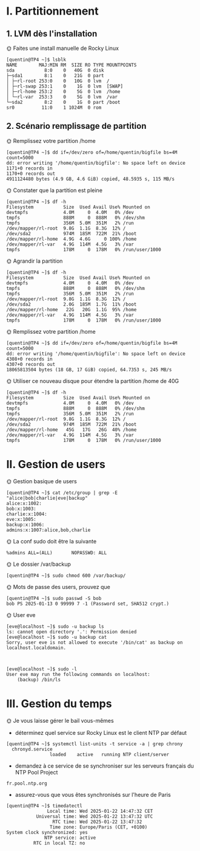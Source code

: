 # I. Partitionnement
## 1. LVM dès l'installation

🌞 Faites une install manuelle de Rocky Linux
```
[quentin@TP4 ~]$ lsblk
NAME        MAJ:MIN RM  SIZE RO TYPE MOUNTPOINTS
sda           8:0    0   40G  0 disk
├─sda1        8:1    0   21G  0 part
│ ├─rl-root 253:0    0   10G  0 lvm  /
│ ├─rl-swap 253:1    0    1G  0 lvm  [SWAP]
│ ├─rl-home 253:2    0    5G  0 lvm  /home
│ └─rl-var  253:3    0    5G  0 lvm  /var
└─sda2        8:2    0    1G  0 part /boot
sr0          11:0    1 1024M  0 rom
```
## 2. Scénario remplissage de partition
🌞 Remplissez votre partition /home
```
[quentin@TP4 ~]$ dd if=/dev/zero of=/home/quentin/bigfile bs=4M count=5000
dd: error writing '/home/quentin/bigfile': No space left on device
1171+0 records in
1170+0 records out
4911124480 bytes (4.9 GB, 4.6 GiB) copied, 48.5935 s, 115 MB/s
```
🌞 Constater que la partition est pleine
```
[quentin@TP4 ~]$ df -h
Filesystem           Size  Used Avail Use% Mounted on
devtmpfs             4.0M     0  4.0M   0% /dev
tmpfs                888M     0  888M   0% /dev/shm
tmpfs                356M  5.0M  351M   2% /run
/dev/mapper/rl-root  9.8G  1.1G  8.3G  12% /
/dev/sda2            974M  185M  722M  21% /boot
/dev/mapper/rl-home  4.9G  4.6G     0 100% /home
/dev/mapper/rl-var   4.9G  114M  4.5G   3% /var
tmpfs                178M     0  178M   0% /run/user/1000
```
🌞 Agrandir la partition
```
[quentin@TP4 ~]$ df -h
Filesystem           Size  Used Avail Use% Mounted on
devtmpfs             4.0M     0  4.0M   0% /dev
tmpfs                888M     0  888M   0% /dev/shm
tmpfs                356M  5.0M  351M   2% /run
/dev/mapper/rl-root  9.8G  1.1G  8.3G  12% /
/dev/sda2            2.0G  185M  1.7G  11% /boot
/dev/mapper/rl-home   22G   20G  1.1G  95% /home
/dev/mapper/rl-var   4.9G  114M  4.5G   3% /var
tmpfs                178M     0  178M   0% /run/user/1000
```
🌞 Remplissez votre partition /home
```
[quentin@TP4 ~]$ dd if=/dev/zero of=/home/quentin/bigfile bs=4M count=5000
dd: error writing '/home/quentin/bigfile': No space left on device
4308+0 records in
4307+0 records out
18065813504 bytes (18 GB, 17 GiB) copied, 64.7353 s, 245 MB/s
```
🌞 Utiliser ce nouveau disque pour étendre la partition /home de 40G
```
[quentin@TP4 ~]$ df -h
Filesystem           Size  Used Avail Use% Mounted on
devtmpfs             4.0M     0  4.0M   0% /dev
tmpfs                888M     0  888M   0% /dev/shm
tmpfs                356M  5.0M  351M   2% /run
/dev/mapper/rl-root  9.8G  1.1G  8.3G  12% /
/dev/sda2            974M  185M  722M  21% /boot
/dev/mapper/rl-home   45G   17G   26G  40% /home
/dev/mapper/rl-var   4.9G  114M  4.5G   3% /var
tmpfs                178M     0  178M   0% /run/user/1000
```
# II. Gestion de users
🌞 Gestion basique de users
```
[quentin@TP4 ~]$ cat /etc/group | grep -E "alice|bob|charlie|eve|backup"
alice:x:1002:
bob:x:1003:
charlie:x:1004:
eve:x:1005:
backup:x:1006:
admins:x:1007:alice,bob,charlie
``` 
🌞 La conf sudo doit être la suivante
```
%admins ALL=(ALL)       NOPASSWD: ALL
```
🌞 Le dossier /var/backup
```
[quentin@TP4 ~]$ sudo chmod 600 /var/backup/
```
🌞 Mots de passe des users, prouvez que
```
[quentin@TP4 ~]$ sudo passwd -S bob
bob PS 2025-01-13 0 99999 7 -1 (Password set, SHA512 crypt.)
```
🌞 User eve
```
[eve@localhost ~]$ sudo -u backup ls
ls: cannot open directory '.': Permission denied
[eve@localhost ~]$ sudo -u backup cat
Sorry, user eve is not allowed to execute '/bin/cat' as backup on localhost.localdomain.



[eve@localhost ~]$ sudo -l
User eve may run the following commands on localhost:
    (backup) /bin/ls
```
# III. Gestion du temps
🌞 Je vous laisse gérer le bail vous-mêmes
- déterminez quel service sur Rocky Linux est le client NTP par défaut
```
[quentin@TP4 ~]$ systemctl list-units -t service -a | grep chrony
  chronyd.service
                loaded    active   running NTP client/server
```
- demandez à ce service de se synchroniser sur les serveurs français du NTP Pool Project
```
fr.pool.ntp.org
```
- assurez-vous que vous êtes synchronisés sur l'heure de Paris
```
[quentin@TP4 ~]$ timedatectl
               Local time: Wed 2025-01-22 14:47:32 CET
           Universal time: Wed 2025-01-22 13:47:32 UTC
                 RTC time: Wed 2025-01-22 13:47:32
                Time zone: Europe/Paris (CET, +0100)
System clock synchronized: yes
              NTP service: active
          RTC in local TZ: no
```